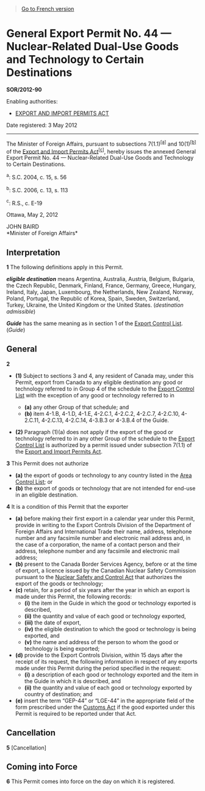 > [Go to French version](/fr/Règlements/Décrets,%20ordonnances%20et%20règlements%20statutaires/2012/90.md)

# General Export Permit No. 44 — Nuclear-Related Dual-Use Goods and Technology to Certain Destinations

**SOR/2012-90**

Enabling authorities: 
- [EXPORT AND IMPORT PERMITS ACT](/en/Acts/Revised%20Statutes%20of%20Canada/E/E-19.md)

Date registered: 3 May 2012

----------

The Minister of Foreign Affairs, pursuant to subsections 7(1.1)<sup><a href='#fn_81000-2-630-E_hq_9761'>[a]</a></sup> and 10(1)<sup><a href='#fn_81000-2-630-E_hq_9762'>[b]</a></sup> of the [Export and Import Permits Act](/en/Acts/Revised%20Statutes%20of%20Canada/E/E-19.md)<sup><a href='#fn_81000-2-630-E_hq_9763'>[c]</a></sup>, hereby issues the annexed General Export Permit No. 44 — Nuclear-Related Dual-Use Goods and Technology to Certain Destinations.

<a name='fn_81000-2-630-E_hq_9761'><sup>a</sup></a>: S.C. 2004, c. 15, s. 56<br />

<a name='fn_81000-2-630-E_hq_9762'><sup>b</sup></a>: S.C. 2006, c. 13, s. 113<br />

<a name='fn_81000-2-630-E_hq_9763'><sup>c</sup></a>: R.S., c. E-19<br />

Ottawa, May 2, 2012


<p>JOHN BAIRD<br />*Minister of Foreign Affairs*<br /></p>




## Interpretation


**1** The following definitions apply in this Permit.

***eligible destination*** means Argentina, Australia, Austria, Belgium, Bulgaria, the Czech Republic, Denmark, Finland, France, Germany, Greece, Hungary, Ireland, Italy, Japan, Luxembourg, the Netherlands, New Zealand, Norway, Poland, Portugal, the Republic of Korea, Spain, Sweden, Switzerland, Turkey, Ukraine, the United Kingdom or the United States. (*destination admissible*)

***Guide*** has the same meaning as in section 1 of the [Export Control List](/en/Regulations/Statutory%20Orders%20and%20Regulations/89/202.md). (*Guide*)




## General


**2** 

- **(1)** Subject to sections 3 and 4, any resident of Canada may, under this Permit, export from Canada to any eligible destination any good or technology referred to in Group 4 of the schedule to the [Export Control List](/en/Regulations/Statutory%20Orders%20and%20Regulations/89/202.md) with the exception of any good or technology referred to in
	- **(a)** any other Group of that schedule; and
	- **(b)** item 4-1.B, 4-1.D, 4-1.E, 4-2.C.1, 4-2.C.2, 4-2.C.7, 4-2.C.10, 4-2.C.11, 4-2.C.13, 4-2.C.14, 4-3.B.3 or 4-3.B.4 of the Guide.

- **(2)** Paragraph (1)(a) does not apply if the export of the good or technology referred to in any other Group of the schedule to the [Export Control List](/en/Regulations/Statutory%20Orders%20and%20Regulations/89/202.md) is authorized by a permit issued under subsection 7(1.1) of the [Export and Import Permits Act](/en/Acts/Revised%20Statutes%20of%20Canada/E/E-19.md).



**3** This Permit does not authorize
- **(a)** the export of goods or technology to any country listed in the [Area Control List](/en/Regulations/Statutory%20Orders%20and%20Regulations/81/543.md); or
- **(b)** the export of goods or technology that are not intended for end-use in an eligible destination.



**4** It is a condition of this Permit that the exporter
- **(a)** before making their first export in a calendar year under this Permit, provide in writing to the Export Controls Division of the Department of Foreign Affairs and International Trade their name, address, telephone number and any facsimile number and electronic mail address and, in the case of a corporation, the name of a contact person and their address, telephone number and any facsimile and electronic mail address;
- **(b)** present to the Canada Border Services Agency, before or at the time of export, a licence issued by the Canadian Nuclear Safety Commission pursuant to the [Nuclear Safety and Control Act](/en/Acts/Statutes%20of%20Canada/1997/c.%209.md) that authorizes the export of the goods or technology;
- **(c)** retain, for a period of six years after the year in which an export is made under this Permit, the following records:
	- **(i)** the item in the Guide in which the good or technology exported is described,
	- **(ii)** the quantity and value of each good or technology exported,
	- **(iii)** the date of export,
	- **(iv)** the eligible destination to which the good or technology is being exported, and
	- **(v)** the name and address of the person to whom the good or technology is being exported;
- **(d)** provide to the Export Controls Division, within 15 days after the receipt of its request, the following information in respect of any exports made under this Permit during the period specified in the request:
	- **(i)** a description of each good or technology exported and the item in the Guide in which it is described, and
	- **(ii)** the quantity and value of each good or technology exported by country of destination; and
- **(e)** insert the term “GEP-44” or “LGE-44” in the appropriate field of the form prescribed under the [Customs Act](/en/Acts/Statutes%20of%20Canada/1985/c.%201%20(2nd%20Supp.).md) if the good exported under this Permit is required to be reported under that Act.




## Cancellation


**5** [Cancellation]




## Coming into Force


**6** This Permit comes into force on the day on which it is registered.


